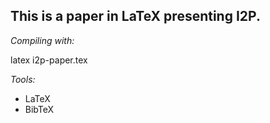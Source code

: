 This is a paper in LaTeX presenting I2P.
----------------------------------------


*Compiling with:*

latex i2p-paper.tex

*Tools:*
* LaTeX
* BibTeX


